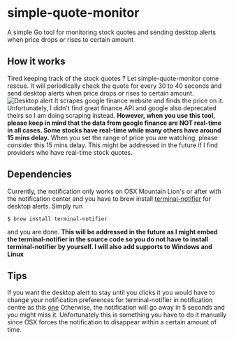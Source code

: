 simple-quote-monitor
===========================
A simple Go tool for monitoring stock quotes and sending desktop alerts when price drops or rises to certain amount


How it works
------------
Tired keeping track of the stock quotes ? Let simple-quote-monitor come rescue. It will periodically check the quote for
every 30 to 40 seconds and send desktop alerts when price drops or rises to certain amount.
![Desktop alert](../master/example.png?raw=true)
It scrapes google finance website and finds the price on it. Unfortunately, I didn't find great finance API and google also deprecated theirs so I am doing scraping instead. **However, when you use this tool, please keep in mind that the data from google finance are NOT real-time in all cases. Some stocks have real-time while many others have around 15 mins delay.** When you set the range of price you are watching, please consider this 15 mins delay. This might be addressed in the future if I find providers who have real-time stock quotes.

Dependencies
------------
Currently, the notification only works on OSX Mountain Lion's or after with the notification center
and you have to brew install [terminal-notifier](https://github.com/julienXX/terminal-notifier) for desktop alerts. Simply
run
```
$ brew install terminal-notifier
```
and you are done.
**This will be addressed in the future as I might embed the terminal-notifier in the source code so you do
not have to install terminal-notifier by yourself. I will also add supports to Windows and Linux**

Tips
----
If you want the desktop alert to stay until you clicks it you would have to change your notification preferences for
terminal-notifier in notification centre as this [one](https://www.dropbox.com/s/n2kt0in8q6syiu6/Screenshot%202016-10-11%2014.27.27.png?dl=0)
Otherwise, the notification will go away in 5 seconds and you might miss it. Unfortunately this is something you have to
do it manually since OSX forces the notification to disappear within a certain amount of time.
